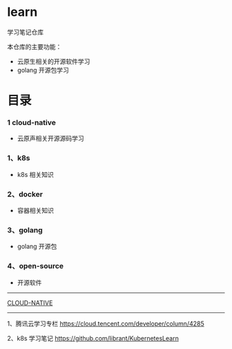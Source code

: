 # learn
学习笔记仓库

本仓库的主要功能：
- 云原生相关的开源软件学习
- golang 开源包学习

# 目录

### 1 cloud-native
- 云原声相关开源源码学习

### 1、k8s
- k8s 相关知识

### 2、docker
- 容器相关知识

### 3、golang
- golang 开源包

### 4、open-source
- 开源软件

---
[CLOUD-NATIVE](https://www.cncf.io/projects/)

---
1、腾讯云学习专栏
https://cloud.tencent.com/developer/column/4285

2、k8s 学习笔记
https://github.com/librant/KubernetesLearn


